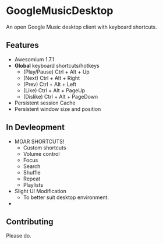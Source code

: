GoogleMusicDesktop
==================

An open Google Music desktop client with keyboard shortcuts.


Features
-------

* Awesomium 1.7.1
* **Global** keyboard shortcuts/hotkeys
  * (Play/Pause) Ctrl + Alt + Up
  * (Next) Ctrl + Alt + Right
  * (Prev) Ctrl + Alt + Left
  * (Like) Ctrl + Alt + PageUp
  * (Dislike) Ctrl + Alt + PageDown
* Persistent session Cache
* Persistent window size and position

In Devleopment
------------
* MOAR SHORTCUTS!
  * Custom shortcuts
  * Volume control
  * Focus
  * Search
  * Shuffle
  * Repeat
  * Playlists
* Slight UI Modification
  * To better suit desktop environment.
* <Your ideas here>

Contributing
------------

Please do.


